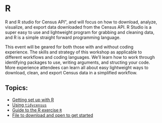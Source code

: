 # R

R and R studio for Census API", and will focus on how to download, analyze, visualize, and export data downloaded from the Census API. R Studio is a super easy to use and lightweight program for grabbing and cleaning data, and R is a simple straight forward programming language.

This event will be geared for both those with and without coding experience. The skills and strategy of this workshop as applicable to different workflows and coding languages. We’ll learn how to work through identifying packages to use, writing arguments, and structing your code. More experience attendees can learn all about easy lightweight ways to download, clean, and export Census data in a simplified workflow.

## Topics:

- [Getting set up with R](./topics/setup.md)
- [Using `tidycensus`](./topics/tidycensus.md)
- [Guide to the R exercise `R`](https://github.com/dvrpc/coding-for-planners-and-engineers/blob/main/docs/R/examples/exercise.md)
- [File to download and open to get started](https://github.com/dvrpc/coding-for-planners-and-engineers/blob/main/docs/R/topics/exercise.r)
